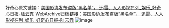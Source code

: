 好奇心原文链接：[美国影协发布盗版“黑名单”， 迅雷、人人影视在列_娱乐_好奇心日报-陆云霏](https://www.qdaily.com/articles/3139.html)
WebArchive归档链接：[美国影协发布盗版“黑名单”， 迅雷、人人影视在列_娱乐_好奇心日报-陆云霏](http://web.archive.org/web/20170827011719/http://www.qdaily.com:80/articles/3139.html)
![image](http://ww3.sinaimg.cn/large/007d5XDply1g3v6ow1r4fj30u0418npd)